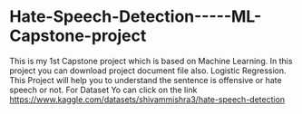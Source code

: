 # Hate-Speech-Detection-----ML-Capstone-project
This is my 1st Capstone project which is based on Machine Learning. In this project you can download project document file also. Logistic Regression.
This Project will help you to understand the sentence is offensive or hate speech or not.
For Dataset Yo can click on the link https://www.kaggle.com/datasets/shivammishra3/hate-speech-detection
